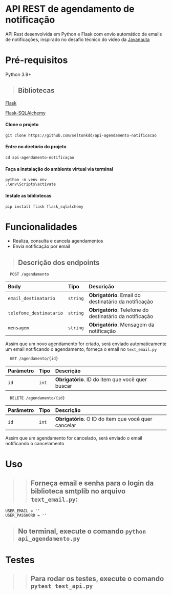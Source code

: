 # API REST de agendamento de notificação
API Rest desenvolvida em Python e Flask com envio automático de emails de notificações, inspirado no desafio técnico do vídeo da [Javanauta](https://www.youtube.com/watch?v=Hos1iMe2tas&t=3006s)

# Pré-requisitos

Python 3.9+

> ## Bibliotecas

[Flask](https://flask.palletsprojects.com/en/stable/quickstart/)

[Flask-SQLAlchemy](https://flask-sqlalchemy.readthedocs.io/en/stable/)


#### Clone o projeto

    git clone https://github.com/seltonkdd/api-agendamento-notificacao

#### Entre no diretório do projeto

    cd api-agendamento-notificaçao

#### Faça a instalação do ambiente virtual via terminal

    python -m venv env
    .\env\Scripts\activate

#### Instale as bibliotecas

    pip install flask flask_sqlalchemy


# Funcionalidades

- Realiza, consulta e cancela agendamentos
- Envia notificação por email

> ## Descrição dos endpoints

```http
  POST /agendamento
```

| Body   | Tipo       | Descrição                           |
| :---------- | :--------- | :---------------------------------- |
| `email_destinatario` | `string` | **Obrigatório**. Email do destinatário da notificação |
| `telefone_destinatario` | `string` | **Obrigatório**. Telefone do destinatário da notificação |
| `mensagem` | `string` | **Obrigatório**. Mensagem da notificação |

Assim que um novo agendamento for criado, será enviado automaticamente um email notificando o agendamento, forneça o email no `text_email.py`

```http
  GET /agendamento/{id}
```

| Parâmetro   | Tipo       | Descrição                           |
| :---------- | :--------- | :---------------------------------- |
| `id` | `int` | **Obrigatório**. ID do item que você quer buscar |

```http
  DELETE /agendamento/{id}
```

| Parâmetro   | Tipo       | Descrição                                   |
| :---------- | :--------- | :------------------------------------------ |
| `id`      | `int` | **Obrigatório**. O ID do item que você quer cancelar |

Assim que um agendamento for cancelado, será enviado o email notificando o cancelamento

# Uso

>> ## Forneça email e senha para o login da biblioteca smtplib no arquivo `text_email.py`:


    USER_EMAIL = ''
    USER_PASSWORD = ''


> ## No terminal, execute o comando `python api_agendamento.py` 

# Testes

>> ## Para rodar os testes, execute o comando `pytest test_api.py`
